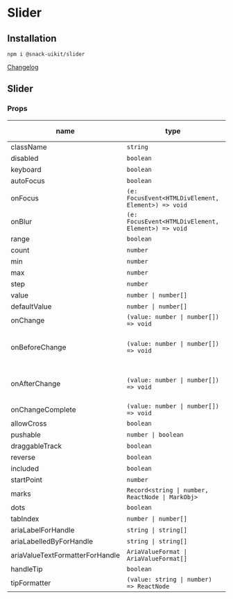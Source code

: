 # Slider

## Installation
`npm i @snack-uikit/slider`

[Changelog](./CHANGELOG.md)



[//]: DOCUMENTATION_SECTION_START
[//]: THIS_SECTION_IS_AUTOGENERATED_PLEASE_DONT_EDIT_IT
## Slider
### Props
| name | type | default value | description |
|------|------|---------------|-------------|
| className | `string` | - | CSS-класс |
| disabled | `boolean` | - |  |
| keyboard | `boolean` | - |  |
| autoFocus | `boolean` | - |  |
| onFocus | `(e: FocusEvent<HTMLDivElement, Element>) => void` | - |  |
| onBlur | `(e: FocusEvent<HTMLDivElement, Element>) => void` | - |  |
| range | `boolean` | - |  |
| count | `number` | - |  |
| min | `number` | - |  |
| max | `number` | - |  |
| step | `number` | - |  |
| value | `number \| number[]` | - |  |
| defaultValue | `number \| number[]` | - |  |
| onChange | `(value: number \| number[]) => void` | - |  |
| onBeforeChange | `(value: number \| number[]) => void` | - | @deprecated It's always better to use `onChange` instead |
| onAfterChange | `(value: number \| number[]) => void` | - | @deprecated Use `onChangeComplete` instead |
| onChangeComplete | `(value: number \| number[]) => void` | - |  |
| allowCross | `boolean` | - |  |
| pushable | `number \| boolean` | - |  |
| draggableTrack | `boolean` | - | range only |
| reverse | `boolean` | - |  |
| included | `boolean` | - |  |
| startPoint | `number` | - |  |
| marks | `Record<string \| number, ReactNode \| MarkObj>` | - |  |
| dots | `boolean` | - |  |
| tabIndex | `number \| number[]` | - |  |
| ariaLabelForHandle | `string \| string[]` | - |  |
| ariaLabelledByForHandle | `string \| string[]` | - |  |
| ariaValueTextFormatterForHandle | `AriaValueFormat \| AriaValueFormat[]` | - |  |
| handleTip | `boolean` | - |  |
| tipFormatter | `(value: string \| number) => ReactNode` | - |  |


[//]: DOCUMENTATION_SECTION_END
